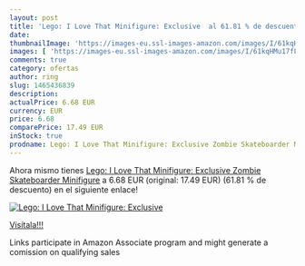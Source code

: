 ```yaml
---
layout: post
title: 'Lego: I Love That Minifigure: Exclusive  al 61.81 % de descuento'
date: 
thumbnailImage: 'https://images-eu.ssl-images-amazon.com/images/I/61kqHMu17fL._SL200_.jpg'
images: [ 'https://images-eu.ssl-images-amazon.com/images/I/61kqHMu17fL._SL200_.jpg' ]
comments: true
category: ofertas
author: ring
slug: 1465436839
description:
actualPrice: 6.68 EUR
currency: EUR
price: 6.68
comparePrice: 17.49 EUR
inStock: true
prodname: Lego: I Love That Minifigure: Exclusive Zombie Skateboarder Minifigure
---
```


Ahora mismo tienes [Lego: I Love That Minifigure: Exclusive Zombie Skateboarder Minifigure](https://www.amazon.es/dp/1465436839/?tag=tolees-21) a 6.68 EUR (original: 17.49 EUR) (61.81 %  de descuento) en el siguiente enlace!

[![Lego: I Love That Minifigure: Exclusive ](https://images-eu.ssl-images-amazon.com/images/I/61kqHMu17fL._SL200_.jpg)](https://www.amazon.es/dp/1465436839/?tag=tolees-21)

[Visítala!!!](https://www.amazon.es/dp/1465436839/?tag=tolees-21)

Links participate in Amazon Associate program and might generate a comission on qualifying sales
